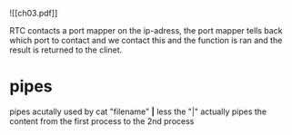 ![[ch03.pdf]]

RTC contacts a port mapper on the ip-adress, the port mapper tells back which port to contact and we contact this and the function is ran and the result is returned to the clinet.

# pipes
pipes acutally used by cat "filename" **|** less
 the "|" actually pipes the content from the first process to the 2nd process